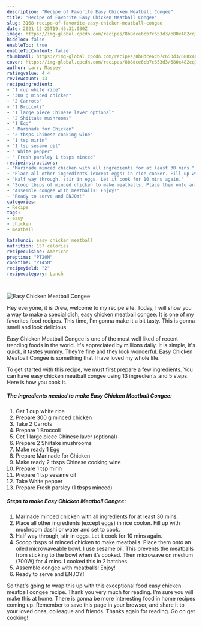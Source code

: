 ```yaml
---
description: "Recipe of Favorite Easy Chicken Meatball Congee"
title: "Recipe of Favorite Easy Chicken Meatball Congee"
slug: 3168-recipe-of-favorite-easy-chicken-meatball-congee
date: 2021-12-25T19:46:31.030Z
image: https://img-global.cpcdn.com/recipes/8b8dce6cb7c653d3/680x482cq70/easy-chicken-meatball-congee-recipe-main-photo.jpg
hideToc: false
enableToc: true
enableTocContent: false
thumbnail: https://img-global.cpcdn.com/recipes/8b8dce6cb7c653d3/680x482cq70/easy-chicken-meatball-congee-recipe-main-photo.jpg
cover: https://img-global.cpcdn.com/recipes/8b8dce6cb7c653d3/680x482cq70/easy-chicken-meatball-congee-recipe-main-photo.jpg
author: Larry Massey
ratingvalue: 4.4
reviewcount: 13
recipeingredient:
- "1 cup white rice"
- "300 g minced chicken"
- "2 Carrots"
- "1 Broccoli"
- "1 large piece Chinese laver optional"
- "2 Shiitake mushrooms"
- "1 Egg"
- " Marinade for Chicken"
- "2 tbsps Chinese cooking wine"
- "1 tsp mirin"
- "1 tsp sesame oil"
- " White pepper"
- " Fresh parsley 1 tbsps minced"
recipeinstructions:
- "Marinade minced chicken with all ingredients for at least 30 mins."
- "Place all other ingredients (except eggs) in rice cooker. Fill up with mushroom dashi or water and set to cook."
- "Half way through, stir in eggs. Let it cook for 10 mins again."
- "Scoop tbsps of minced chicken to make meatballs. Place them onto an oiled microwaveable bowl. I use sesame oil. This prevents the meatballs from sticking to the bowl when it’s cooked. Then microwave on medium (700W) for 4 mins. I cooked this in 2 batches."
- "Assemble congee with meatballs! Enjoy!"
- "Ready to serve and ENJOY!"
categories:
- Recipe
tags:
- easy
- chicken
- meatball

katakunci: easy chicken meatball 
nutrition: 157 calories
recipecuisine: American
preptime: "PT20M"
cooktime: "PT45M"
recipeyield: "2"
recipecategory: Lunch

---
```



![Easy Chicken Meatball Congee](https://img-global.cpcdn.com/recipes/8b8dce6cb7c653d3/680x482cq70/easy-chicken-meatball-congee-recipe-main-photo.jpg)

Hey everyone, it is Drew, welcome to my recipe site. Today, I will show you a way to make a special dish, easy chicken meatball congee. It is one of my favorites food recipes. This time, I'm gonna make it a bit tasty. This is gonna smell and look delicious.

Easy Chicken Meatball Congee is one of the most well liked of recent trending foods in the world. It's appreciated by millions daily. It is simple, it's quick, it tastes yummy. They're fine and they look wonderful. Easy Chicken Meatball Congee is something that I have loved my whole life.




To get started with this recipe, we must first prepare a few ingredients. You can have easy chicken meatball congee using 13 ingredients and 5 steps. Here is how you cook it.

<!--inarticleads1-->

##### The ingredients needed to make Easy Chicken Meatball Congee:

1. Get 1 cup white rice
1. Prepare 300 g minced chicken
1. Take 2 Carrots
1. Prepare 1 Broccoli
1. Get 1 large piece Chinese laver (optional)
1. Prepare 2 Shiitake mushrooms
1. Make ready 1 Egg
1. Prepare  Marinade for Chicken
1. Make ready 2 tbsps Chinese cooking wine
1. Prepare 1 tsp mirin
1. Prepare 1 tsp sesame oil
1. Take  White pepper
1. Prepare  Fresh parsley (1 tbsps minced)




<!--inarticleads2-->

##### Steps to make Easy Chicken Meatball Congee:

1. Marinade minced chicken with all ingredients for at least 30 mins.
1. Place all other ingredients (except eggs) in rice cooker. Fill up with mushroom dashi or water and set to cook.
1. Half way through, stir in eggs. Let it cook for 10 mins again.
1. Scoop tbsps of minced chicken to make meatballs. Place them onto an oiled microwaveable bowl. I use sesame oil. This prevents the meatballs from sticking to the bowl when it’s cooked. Then microwave on medium (700W) for 4 mins. I cooked this in 2 batches.
1. Assemble congee with meatballs! Enjoy!
1. Ready to serve and ENJOY!



So that's going to wrap this up with this exceptional food easy chicken meatball congee recipe. Thank you very much for reading. I'm sure you will make this at home. There is gonna be more interesting food in home recipes coming up. Remember to save this page in your browser, and share it to your loved ones, colleague and friends. Thanks again for reading. Go on get cooking!
